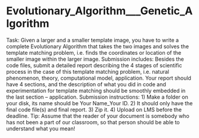 # Evolutionary_Algorithm___Genetic_Algorithm
Task: Given a larger and a smaller template image, you have to write a complete Evolutionary Algorithm that takes the two images and solves the template matching problem, i.e. finds the coordinates or location of the smaller image within the larger image. Submission includes: Besides the code files, submit a detailed report describing the 4 stages of scientific process in the case of this template matching problem, i.e. natural phenomenon, theory, computational model, application. Your report should have 4 sections, and the description of what you did in code and experimentation for template matching should be smoothly embedded in the last section – application. Submission instructions: 1) Make a folder on your disk, its name should be Your Name_Your ID. 2) It should only have the final code file(s) and final report. 3) Zip it. 4) Upload on LMS before the deadline. Tip: Assume that the reader of your document is somebody who has not been a part of our classroom, so that person should be able to understand what you mean!
